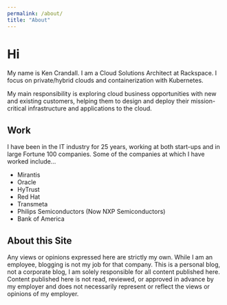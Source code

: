 ```yaml
---
permalink: /about/
title: "About"
---
```


# Hi

My name is Ken Crandall. I am a Cloud Solutions Architect at Rackspace.  I focus on private/hybrid clouds and containerization with Kubernetes.

My main responsibility is exploring cloud business opportunities with new and existing customers, helping them to design and deploy their mission-critical infrastructure and applications to the cloud.

## Work

I have been in the IT industry for 25 years, working at both start-ups and in large Fortune 100 companies. Some of the companies at which I have worked include...

- Mirantis
- Oracle
- HyTrust
- Red Hat
- Transmeta
- Philips Semiconductors (Now NXP Semiconductors)
- Bank of America

## About this Site

Any views or opinions expressed here are strictly my own. While I am an employee, blogging is not my job for that company. This is a personal blog, not a corporate blog, I am solely responsible for all content published here. Content published here is not read, reviewed, or approved in advance by my employer and does not necessarily represent or reflect the views or opinions of my employer.

